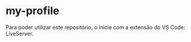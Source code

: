 # my-profile

Para poder utilizar este repositório, o inicie com a extensão do VS Code: LiveServer.
